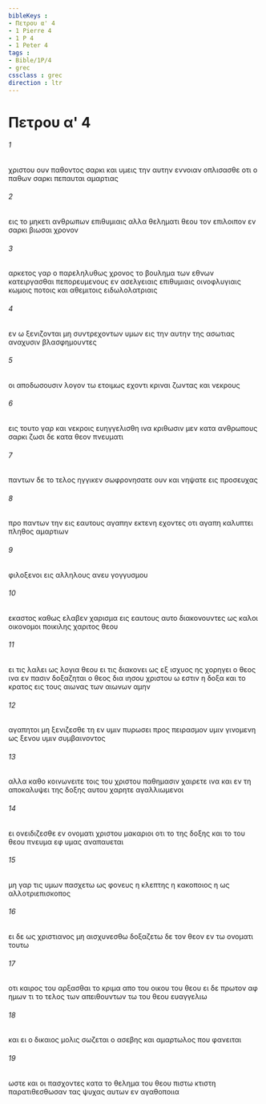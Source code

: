 ```yaml
---
bibleKeys : 
- Πετρου α' 4
- 1 Pierre 4
- 1 P 4
- 1 Peter 4
tags : 
- Bible/1P/4
- grec
cssclass : grec
direction : ltr
---
```


# Πετρου α' 4

###### 1
χριστου ουν παθοντος σαρκι και υμεις την αυτην εννοιαν οπλισασθε οτι ο παθων σαρκι πεπαυται αμαρτιας
###### 2
εις το μηκετι ανθρωπων επιθυμιαις αλλα θεληματι θεου τον επιλοιπον εν σαρκι βιωσαι χρονον
###### 3
αρκετος γαρ ο παρεληλυθως χρονος το βουλημα των εθνων κατειργασθαι πεπορευμενους εν ασελγειαις επιθυμιαις οινοφλυγιαις κωμοις ποτοις και αθεμιτοις ειδωλολατριαις
###### 4
εν ω ξενιζονται μη συντρεχοντων υμων εις την αυτην της ασωτιας αναχυσιν βλασφημουντες
###### 5
οι αποδωσουσιν λογον τω ετοιμως εχοντι κριναι ζωντας και νεκρους
###### 6
εις τουτο γαρ και νεκροις ευηγγελισθη ινα κριθωσιν μεν κατα ανθρωπους σαρκι ζωσι δε κατα θεον πνευματι
###### 7
παντων δε το τελος ηγγικεν σωφρονησατε ουν και νηψατε εις προσευχας
###### 8
προ παντων την εις εαυτους αγαπην εκτενη εχοντες οτι αγαπη καλυπτει πληθος αμαρτιων
###### 9
φιλοξενοι εις αλληλους ανευ γογγυσμου
###### 10
εκαστος καθως ελαβεν χαρισμα εις εαυτους αυτο διακονουντες ως καλοι οικονομοι ποικιλης χαριτος θεου
###### 11
ει τις λαλει ως λογια θεου ει τις διακονει ως εξ ισχυος ης χορηγει ο θεος ινα εν πασιν δοξαζηται ο θεος δια ιησου χριστου ω εστιν η δοξα και το κρατος εις τους αιωνας των αιωνων αμην
###### 12
αγαπητοι μη ξενιζεσθε τη εν υμιν πυρωσει προς πειρασμον υμιν γινομενη ως ξενου υμιν συμβαινοντος
###### 13
αλλα καθο κοινωνειτε τοις του χριστου παθημασιν χαιρετε ινα και εν τη αποκαλυψει της δοξης αυτου χαρητε αγαλλιωμενοι
###### 14
ει ονειδιζεσθε εν ονοματι χριστου μακαριοι οτι το της δοξης και το του θεου πνευμα εφ υμας αναπαυεται
###### 15
μη γαρ τις υμων πασχετω ως φονευς η κλεπτης η κακοποιος η ως αλλοτριεπισκοπος
###### 16
ει δε ως χριστιανος μη αισχυνεσθω δοξαζετω δε τον θεον εν τω ονοματι τουτω
###### 17
οτι καιρος του αρξασθαι το κριμα απο του οικου του θεου ει δε πρωτον αφ ημων τι το τελος των απειθουντων τω του θεου ευαγγελιω
###### 18
και ει ο δικαιος μολις σωζεται ο ασεβης και αμαρτωλος που φανειται
###### 19
ωστε και οι πασχοντες κατα το θελημα του θεου πιστω κτιστη παρατιθεσθωσαν τας ψυχας αυτων εν αγαθοποιια

